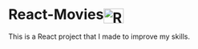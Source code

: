 # React-Movies<img align="center" alt="React Icon" height="30" width="40" src="https://raw.githubusercontent.com/devicons/devicon/master/icons/react/react-plain.svg">
This is a React project that I made to improve my skills.
